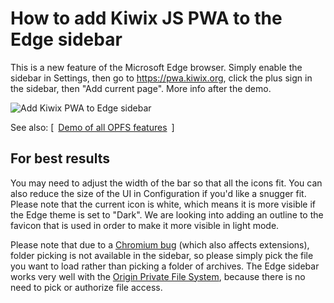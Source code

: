 # How to add Kiwix JS PWA to the Edge sidebar

This is a new feature of the Microsoft Edge browser. Simply enable the sidebar in Settings, then go to https://pwa.kiwix.org, click the plus sign in
the sidebar, then "Add current page". More info after the demo.

![Add Kiwix PWA to Edge sidebar](Add-KiwixPWA-to-Edge-sidebar_demo.gif)

See also: [&ensp;[Demo of all OPFS features](Demo-OPFS_all_features.md)&ensp;]

## For best results

You may need to adjust the width of the bar so that all the icons fit. You can also reduce the size of the UI in Configuration if you'd like a snugger
fit. Please note that the current icon is white, which means it is more visible if the Edge theme is set to "Dark". We are looking into adding an
outline to the favicon that is used in order to make it more visible in light mode.

Please note that due to a [Chromium bug](https://bugs.chromium.org/p/chromium/issues/detail?id=1368818#c13) (which also affects extensions),
folder picking is not available in the sidebar, so please simply pick the file you want to load rather than picking a folder of archives. The Edge
sidebar works very well with the [Origin Private File System](Demo-OPFS_all_features.md), because there is no need to pick or authorize file access.
